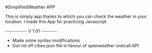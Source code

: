 #SimplifiedWeather APP

This is simply app thanks to which you can check the weather in your location.
I made this App for practicing Javascript

----------- V 1.01 --------

- Made some syntax modifications
- Got rid off cities.json file in favour of openweather onecall API

